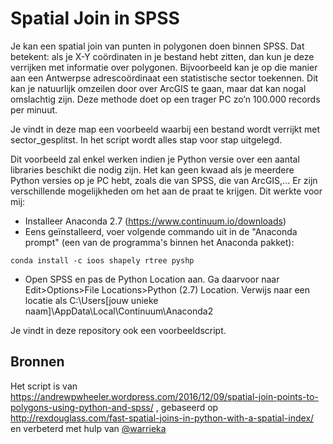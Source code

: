 # Spatial Join in SPSS

Je kan een spatial join van punten in polygonen doen binnen SPSS.
Dat betekent: als je X-Y coördinaten in je bestand hebt zitten, dan kun je deze verrijken met informatie over polygonen. Bijvoorbeeld kan je op die manier aan een Antwerpse adrescoördinaat een statistische sector toekennen.
Dit kan je natuurlijk omzeilen door over ArcGIS te gaan, maar dat kan nogal omslachtig zijn.
Deze methode doet op een trager PC zo’n 100.000 records per minuut.

Je vindt in deze map een voorbeeld waarbij een bestand wordt verrijkt met sector_gesplitst. In het script wordt alles stap voor stap uitgelegd.

Dit voorbeeld zal enkel werken indien je Python versie over een aantal libraries beschikt die nodig zijn. Het kan geen kwaad als je meerdere Python versies op je PC hebt, zoals die van SPSS, die van ArcGIS,... Er zijn verschillende mogelijkheden om het aan de praat te krijgen. Dit werkte voor mij:

* Installeer Anaconda 2.7 (https://www.continuum.io/downloads)
* Eens geïnstalleerd, voer volgende commando uit in de "Anaconda prompt" (een van de programma's binnen het Anaconda pakket):

```conda install -c ioos shapely rtree pyshp```

* Open SPSS en pas de Python Location aan. Ga daarvoor naar Edit>Options>File Locations>Python (2.7) Location. Verwijs naar een locatie als C:\Users\[jouw unieke naam]\AppData\Local\Continuum\Anaconda2 

Je vindt in deze repository ook een voorbeeldscript.

## Bronnen

Het script is van https://andrewpwheeler.wordpress.com/2016/12/09/spatial-join-points-to-polygons-using-python-and-spss/ , 
gebaseerd op http://rexdouglass.com/fast-spatial-joins-in-python-with-a-spatial-index/ en verbeterd met hulp van [@warrieka](https://github.com/warrieka)
